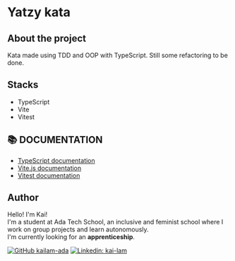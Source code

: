 # Yatzy kata
<!-- ABOUT THE PROJECT -->

## About the project

Kata made using TDD and OOP with TypeScript. Still some refactoring to be done.

## Stacks

- TypeScript
- Vite
- Vitest

## 📚 DOCUMENTATION

- [TypeScript documentation](https://www.typescriptlang.org/)
- [Vite.js documentation](https://vitejs.dev/)
- [Vitest documentation](https://vitest.dev/)

## Author

Hello! I'm Kai!<br/>
I'm a student at Ada Tech School, an inclusive and feminist school where I work on group projects and learn autonomously.<br/>
I'm currently looking for an **apprenticeship**.

[![GitHub kailam-ada](https://img.shields.io/github/followers/kailam-ada)](https://github.com/kailam-ada)
[![Linkedin: kai-lam](https://img.shields.io/badge/-kailam-blue?style=flat-square&logo=Linkedin&logoColor=white&link=https://www.linkedin.com/in/kai-lam)](https://linkedin.com/in/kai-lam)

